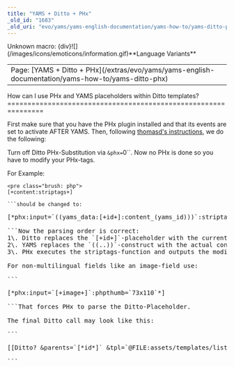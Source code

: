 ```yaml
---
title: "YAMS + Ditto + PHx"
_old_id: "1683"
_old_uri: "evo/yams/yams-english-documentation/yams-how-to/yams-ditto-phx"
---
```


<div class="error"><span class="error">Unknown macro: {div}</span>![](/images/icons/emoticons/information.gif)**Language Variants**

<table class="tableview" width="100%"><tr><td><span class="icon icon-page">Page:</span> [YAMS + Ditto + PHx](/extras/evo/yams/yams-english-documentation/yams-how-to/yams-ditto-phx)</td></tr></table></div>How can I use PHx and YAMS placeholders within Ditto templates?
===============================================================

First make sure that you have the PHx plugin installed and that its events are set to activate AFTER YAMS. Then, following [thomasd's instructions](http://modxcms.com/forums/index.php/topic,44801.msg278694.html#msg278694), we do the following:

Turn off Ditto PHx-Substitution via `&phx=`0``. Now no PHx is done so you have to modify your PHx-tags.

For Example:

```
<pre class="brush: php">
[+content:striptags+]

```should be changed to:

```
<pre class="brush: php">
[*phx:input=`((yams_data:[+id+]:content_(yams_id)))`:striptags*]

```Now the parsing order is correct:   
1\. Ditto replaces the `[+id+]`-placeholder with the current id   
2\. YAMS replaces the `((..))`-construct with the actual content   
3\. PHx executes the striptags-function and outputs the modified content

For non-multilingual fields like an image-field use:

```
<pre class="brush: php">
[*phx:input=`[+image+]`:phpthumb=`73x110`*]

```That forces PHx to parse the Ditto-Placeholder.

The final Ditto call may look like this:

```
<pre class="brush: php">
[[Ditto? &parents=`[*id*]` &tpl=`@FILE:assets/templates/list-item.html` &noResults=`Keine Einträge vorhanden` &phx=`0`]]

```